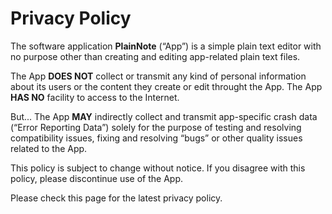 # Privacy Policy

The software application **PlainNote** (“App”) is a simple plain text editor with no purpose other than creating and editing app-related plain text files.

The App __DOES NOT__ collect or transmit any kind of personal information about its users or the content they create or edit throught the App. The App __HAS NO__ facility to access to the Internet.

But... The App __MAY__ indirectly collect and transmit app-specific crash data (“Error Reporting Data”) solely for the purpose of testing and resolving compatibility issues, fixing and resolving “bugs” or other quality issues related to the App.

This policy is subject to change without notice. If you disagree with this policy, please discontinue use of the App.

Please check this page for the latest privacy policy.
